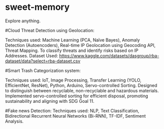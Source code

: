 # sweet-memory
Explore anything.

#Cloud Threat Detection using Geolocation:

Techniques used: 
Machine Learning (PCA, Naïve Bayes), Anomaly Detection (Autoencoders), Real-time IP Geolocation using Geocoding API, Threat Mapping. To classify threats and identify risks based on IP Addresses.
Dataset Used: https://www.kaggle.com/datasets/dasgroup/rba-dataset/data?select=rba-dataset.csv


#Smart Trash Categorization system:

Techniques used:
IoT, Image Processing, Transfer Learning (YOLO, EfficientNet, ResNet), Python, Arduino, Servo-controlled Sorting.
Designed to distinguish between recyclable, non-recyclable and hazardous materials. Implemented servo-controlled sorting for efficient disposal, promoting sustainability and aligning with SDG Goal 11.


#Fake news Detection:
Techniques used: NLP, Text Classification, Bidirectional Recurrent Neural Networks (Bi-RNN), TF-IDF, Sentiment Analysis. 

